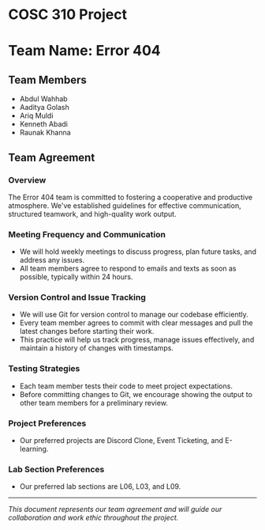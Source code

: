 # COSC 310 Project 

# Team Name: Error 404

## Team Members
- Abdul Wahhab
- Aaditya Golash
- Ariq Muldi
- Kenneth Abadi
- Raunak Khanna

## Team Agreement

### Overview
The Error 404 team is committed to fostering a cooperative and productive atmosphere. We've established guidelines for effective communication, structured teamwork, and high-quality work output.

### Meeting Frequency and Communication
- We will hold weekly meetings to discuss progress, plan future tasks, and address any issues.
- All team members agree to respond to emails and texts as soon as possible, typically within 24 hours.

### Version Control and Issue Tracking
- We will use Git for version control to manage our codebase efficiently.
- Every team member agrees to commit with clear messages and pull the latest changes before starting their work.
- This practice will help us track progress, manage issues effectively, and maintain a history of changes with timestamps.

### Testing Strategies
- Each team member tests their code to meet project expectations.
- Before committing changes to Git, we encourage showing the output to other team members for a preliminary review.

### Project Preferences
- Our preferred projects are Discord Clone, Event Ticketing, and E-learning.

### Lab Section Preferences
- Our preferred lab sections are L06, L03, and L09.

---

*This document represents our team agreement and will guide our collaboration and work ethic throughout the project.*

